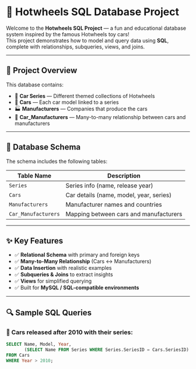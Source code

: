 # 🚗 Hotwheels SQL Database Project

Welcome to the **Hotwheels SQL Project** — a fun and educational database system inspired by the famous Hotwheels toy cars!  
This project demonstrates how to model and query data using **SQL**, complete with relationships, subqueries, views, and joins.

---

## 📘 Project Overview

This database contains:
- 🏁 **Car Series** — Different themed collections of Hotwheels
- 🚙 **Cars** — Each car model linked to a series
- 🏭 **Manufacturers** — Companies that produce the cars
- 🔄 **Car_Manufacturers** — Many-to-many relationship between cars and manufacturers

---

## 🧱 Database Schema

The schema includes the following tables:

| Table Name         | Description                                   |
|--------------------|-----------------------------------------------|
| `Series`           | Series info (name, release year)              |
| `Cars`             | Car details (name, model, year, series)       |
| `Manufacturers`    | Manufacturer names and countries              |
| `Car_Manufacturers`| Mapping between cars and manufacturers        |

---

## ✨ Key Features

- ✅ **Relational Schema** with primary and foreign keys
- ✅ **Many-to-Many Relationship** (Cars ↔ Manufacturers)
- ✅ **Data Insertion** with realistic examples
- ✅ **Subqueries & Joins** to extract insights
- ✅ **Views** for simplified querying
- ✅ Built for **MySQL / SQL-compatible environments**

---

## 🔍 Sample SQL Queries

### 🔸 Cars released after 2010 with their series:
```sql
SELECT Name, Model, Year, 
       (SELECT Name FROM Series WHERE Series.SeriesID = Cars.SeriesID) AS SeriesName
FROM Cars
WHERE Year > 2010;
